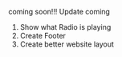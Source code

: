 coming soon!!!
Update coming
1. Show what Radio is playing
2. Create Footer
3. Create better website layout
